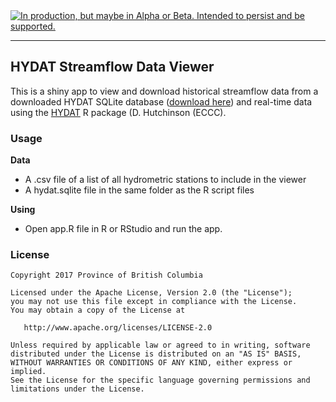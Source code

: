 <div id="devex-badge"><a rel="Exploration" href="https://github.com/BCDevExchange/docs/blob/master/discussion/projectstates.md"><img alt="In production, but maybe in Alpha or Beta. Intended to persist and be supported." style="border-width:0" src="https://assets.bcdevexchange.org/images/badges/exploration.svg" title="In production, but maybe in Alpha or Beta. Intended to persist and be supported." /></a></div>

---

## HYDAT Streamflow Data Viewer

This is a shiny app to view and download historical streamflow data from a downloaded HYDAT SQLite database ([download here](http://collaboration.cmc.ec.gc.ca/cmc/hydrometrics/www/)) and real-time data using the [HYDAT](https://github.com/CentreForHydrology/HYDAT) R package (D. Hutchinson (ECCC). 

### Usage

**Data**

- A .csv file of a list of all hydrometric stations to include in the viewer
- A hydat.sqlite file in the same folder as the R script files

**Using**

- Open app.R file in R or RStudio and run the app.


### License

    Copyright 2017 Province of British Columbia

    Licensed under the Apache License, Version 2.0 (the "License");
    you may not use this file except in compliance with the License.
    You may obtain a copy of the License at 

       http://www.apache.org/licenses/LICENSE-2.0

    Unless required by applicable law or agreed to in writing, software
    distributed under the License is distributed on an "AS IS" BASIS,
    WITHOUT WARRANTIES OR CONDITIONS OF ANY KIND, either express or implied.
    See the License for the specific language governing permissions and
    limitations under the License.
